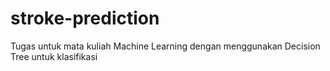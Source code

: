 # stroke-prediction
Tugas untuk mata kuliah Machine Learning dengan menggunakan Decision Tree untuk klasifikasi
